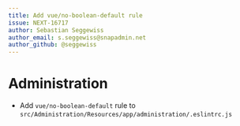 ```yaml
---
title: Add vue/no-boolean-default rule
issue: NEXT-16717
author: Sebastian Seggewiss
author_email: s.seggewiss@snapadmin.net
author_github: @seggewiss
---
```

# Administration
* Add `vue/no-boolean-default` rule to `src/Administration/Resources/app/administration/.eslintrc.js`
